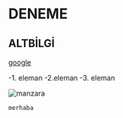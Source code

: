 # DENEME

## ALTBİLGİ

[google](http://www.google.com)


-1. eleman
-2.eleman 
-3. eleman

![manzara](https://fotolifeakademi.com/uploads/2020/04/manzara-fotografi-cekmek-724x394.webp)
```
merhaba
```
